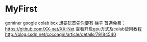 # MyFirst
gominer google colab bcx
想要玩首先你要有 梯子
首选免费：https://github.com/XX-net/XX-Net
查看开启gpu方式及colab使用教程
http://blog.csdn.net/cocoaqin/article/details/79184540
